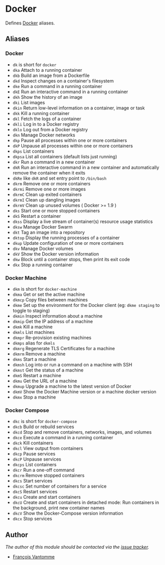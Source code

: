 # Docker

Defines [Docker][1] aliases.

## Aliases

### Docker

  - `dk` is short for `docker`
  - `dka` Attach to a running container
  - `dkb` Build an image from a Dockerfile
  - `dkd` Inspect changes on a container's filesystem
  - `dke` Run a command in a running container
  - `dkE` Run an interactive command in a running container
  - `dkh` Show the history of an image
  - `dki` List images
  - `dkin` Return low-level information on a container, image or task
  - `dkk` Kill a running container
  - `dkl` Fetch the logs of a container
  - `dkli` Log in to a Docker registry
  - `dklo` Log out from a Docker registry
  - `dkn` Manage Docker networks
  - `dkp` Pause all processes within one or more containers<Paste>
  - `dkP` Unpause all processes within one or more containers
  - `dkps` List containers
  - `dkpsa` List all containers (default lists just running)
  - `dkr` Run a command in a new container
  - `dkR` Run an interactive command in a new container and automatically remove
  the container when it exits
  - `dkRe` like `dkR` and set entry point to `/bin/bash`
  - `dkrm` Remove one or more containers
  - `dkrmi` Remove one or more images
  - `dkrmC` Clean up exited containers
  - `dkrmI` Clean up dangling images
  - `dkrmV` Clean up unused volumes ( Docker >= 1.9 )
  - `dks` Start one or more stopped containers
  - `dkS` Restart a container
  - `dkss` Display a live stream of container(s) resource usage statistics
  - `dksw` Manage Docker Swarm
  - `dkt` Tag an image into a repository
  - `dktop` Display the running processes of a container
  - `dkup` Update configuration of one or more containers
  - `dkv` Manage Docker volumes
  - `dkV` Show the Docker version information
  - `dkw` Block until a container stops, then print its exit code<Paste>
  - `dkx` Stop a running container

### Docker Machine

  - `dkm` is short for `docker-machine`
  - `dkma` Get or set the active machine
  - `dkmcp` Copy files between machines
  - `dkme` Set up the environment for the Docker client
        (eg: `dkme staging` to toggle to staging)
  - `dkmin` Inspect information about a machine
  - `dkmip` Get the IP address of a machine
  - `dkmk` Kill a machine
  - `dkmls` List machines
  - `dkmpr` Re-provision existing machines
  - `dkmps` alias for `dkmls`
  - `dkmrg` Regenerate TLS Certificates for a machine
  - `dkmrm` Remove a machine
  - `dkms` Start a machine
  - `dkmsh` Log into or run a command on a machine with SSH
  - `dkmst` Get the status of a machine
  - `dkmS` Restart a machine
  - `dkmu` Get the URL of a machine
  - `dkmup` Upgrade a machine to the latest version of Docker
  - `dkmV` Show the Docker Machine version or a machine docker version
  - `dkmx` Stop a machine

### Docker Compose

  - `dkc` is short for `docker-compose`
  - `dkcb` Build or rebuild services
  - `dkcd` Stop and remove containers, networks, images, and volumes
  - `dkce` Execute a command in a running container
  - `dkck` Kill containers
  - `dkcl` View output from containers
  - `dkcp` Pause services
  - `dkcP` Unpause services
  - `dkcps` List containers
  - `dkcr` Run a one-off command
  - `dkcrm` Remove stopped containers
  - `dkcs` Start services
  - `dkcsc` Set number of containers for a service
  - `dkcS` Restart services
  - `dkcu` Create and start containers
  - `dkcU` Create and start containers in detached mode:
        Run containers in the background, print new container names
  - `dkcV` Show the Docker-Compose version information
  - `dkcx` Stop services

## Author

*The author of this module should be contacted via the [issue tracker][2].*

  - [François Vantomme](https://github.com/akarzim)

[1]: https://www.docker.com/
[2]: https://github.com/akarzim/prezto/issues
